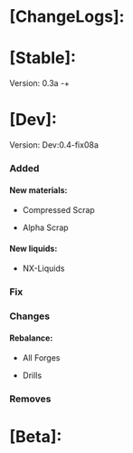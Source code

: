 # [ChangeLogs]:

# [Stable]:
Version: 0.3a -+

# [Dev]:
Version: Dev:0.4-fix08a
### Added
#### New materials:

- Compressed Scrap

- Alpha Scrap

#### New liquids:
- NX-Liquids
    
### Fix

### Changes
#### Rebalance:
- All Forges

- Drills

### Removes

# [Beta]:
